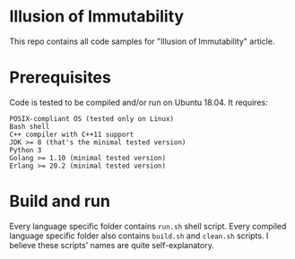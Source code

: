 # Illusion of Immutability
This repo contains all code samples for "Illusion of Immutability" article.

# Prerequisites

Code is tested to be compiled and/or run on Ubuntu 18.04. It requires:

    POSIX-compliant OS (tested only on Linux)
    Bash shell
    C++ compiler with C++11 support
    JDK >= 8 (that's the minimal tested version)
    Python 3
    Golang >= 1.10 (minimal tested version)
    Erlang >= 20.2 (minimal tested version)

# Build and run

Every language specific folder contains `run.sh` shell script. Every compiled language specific folder also contains `build.sh` and `clean.sh` scripts. I believe these scripts' names are quite self-explanatory. 
